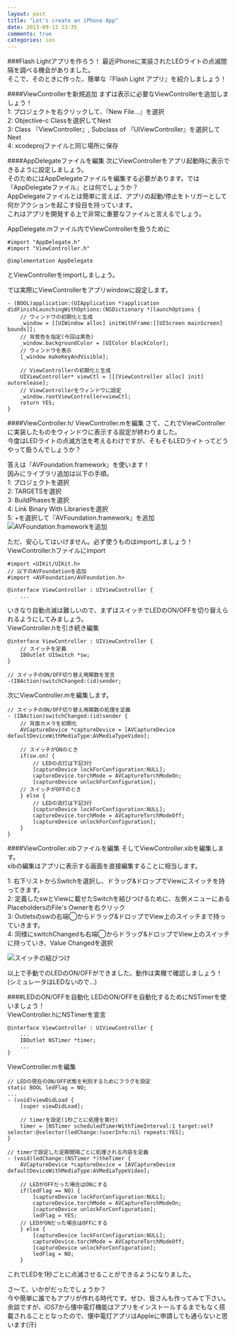 ```yaml
---
layout: post
title: "Let's create an iPhone App"
date: 2013-09-13 23:35
comments: true
categories: ios
---
```


###Flash Lightアプリを作ろう！
最近iPhoneに実装されたLEDライトの点滅間隔を調べる機会がありました。  
そこで、そのときに作った、簡単な『Flash Light アプリ』を紹介しましょう！  

<!--more-->

####ViewControllerを新規追加
まずは表示に必要なViewControllerを追加しましょう！  
1: プロジェクトを右クリックして、『New File...』を選択  
2: Objective-c Classを選択してNext  
3: Class 『ViewController』, Subclass of 『UIViewController』を選択してNext  
4: xcodeprojファイルと同じ場所に保存  

####AppDelegateファイルを編集
次にViewControllerをアプリ起動時に表示できるように設定しましょう。  
そのためにはAppDelegateファイルを編集する必要があります。では『AppDelegateファイル』とは何でしょうか？  
AppDelegateファイルとは簡単に言えば、アプリの起動/停止をトリガーとして何かアクションを起こす役目を持っています。  
これはアプリを開発する上で非常に重要なファイルと言えるでしょう。  

AppDelegate.mファイル内でViewControllerを扱うために
```
#import "AppDelegate.h"
#import "ViewController.h"

@implementation AppDelegate
```
とViewControllerをimportしましょう。  

では実際にViewControllerをアプリwindowに設定します。
```
- (BOOL)application:(UIApplication *)application didFinishLaunchingWithOptions:(NSDictionary *)launchOptions {
	// ウィンドウの初期化と生成
	_window = [[UIWindow alloc] initWithFrame:[[UIScreen mainScreen] bounds]];
	// 背景色を指定(今回は黒色)
	_window.backgroundColor = [UIColor blackColor];
	// ウィンドウを表示
	[_window makeKeyAndVisible];

	// ViewControllerの初期化と生成
	UIViewController* viewCtl = [[[ViewController alloc] init] autorelease];
	// ViewControllerをウィンドウに設定
	_window.rootViewController=viewCtl;
	return YES;
}
```

####ViewController.h/ ViewController.mを編集
さて、これでViewControllerに実装したものをウィンドウに表示する設定が終わりました。  
今度はLEDライトの点滅方法を考えるわけですが、そもそもLEDライトってどうやって扱うんでしょうか？  

答えは『AVFoundation.framework』を使います！  
因みにライブラリ追加は以下の手順。  
1: プロジェクトを選択  
2: TARGETSを選択  
3: BuildPhasesを選択  
4: Link Binary With Librariesを選択  
5: +を選択して『AVFoundation.framework』を追加  
![AVFoundation.frameworkを追加](/images/add_framework.png)

ただ、安心してはいけません。必ず使うものはimportしましょう！  
ViewController.hファイルにimport
```
#import <UIKit/UIKit.h>
// 以下のAVFoundationを追加
#import <AVFoundation/AVFoundation.h>

@interface ViewController : UIViewController {
	...
```

いきなり自動点滅は難しいので、まずはスイッチでLEDのON/OFFを切り替えられるようにしてみましょう。  
ViewController.hを引き続き編集
```
@interface ViewController : UIViewController {
	// スイッチを定義
	IBOutlet UISwitch *sw;
}

// スイッチのON/OFF切り替え用関数を宣言
-(IBAction)switchChanged:(id)sender;
```
次にViewController.mを編集します。
```
// スイッチのON/OFF切り替え用関数の処理を定義
- (IBAction)switchChanged:(id)sender {
	// 背面カメラを初期化
	AVCaptureDevice *captureDevice = [AVCaptureDevice defaultDeviceWithMediaType:AVMediaTypeVideo];

	// スイッチがONのとき
	if(sw.on) {
		// LEDの点灯は下記3行
		[captureDevice lockForConfiguration:NULL];
		captureDevice.torchMode = AVCaptureTorchModeOn;
		[captureDevice unlockForConfiguration];
	// スイッチがOFFのとき
	} else {
		// LEDの消灯は下記3行
		[captureDevice lockForConfiguration:NULL];
		captureDevice.torchMode = AVCaptureTorchModeOff;
		[captureDevice unlockForConfiguration];
	}
}
```

####ViewController.xibファイルを編集
そしてViewController.xibを編集します。  
xibの編集はアプリに表示する画面を直接編集することに相当します。  


1: 右下リストからSwitchを選択し、ドラッグ&ドロップでViewにスイッチを持ってきます。  
2: 定義したswとViewに載せたSwitchを結びつけるために、左側メニューにあるPlaceholdersのFile's Ownerを右クリック  
3: Outletsのswの右端◯からドラッグ&ドロップでView上のスイッチまで持っていきます。  
4: 同様にswitchChangedも右端◯からドラッグ&ドロップでView上のスイッチに持っていき、Value Changedを選択  

![スイッチの結びつけ](/images/edit_xib.png)

以上で手動でのLEDのON/OFFができました。動作は実機で確認しましょう！(シミュレータはLEDないので…)  

####LEDのON/OFFを自動化
LEDのON/OFFを自動化するためにNSTimerを使いましょう！  
ViewController.hにNSTimerを宣言  
```
@interface ViewController : UIViewController {
	...
	IBOutlet NSTimer *timer;
	...
}
```
ViewController.mを編集
```
// LEDの現在のON/OFF状態を判別するためにフラグを設定
static BOOL ledFlag = NO;
...
- (void)viewDidLoad {
	[super viewDidLoad];
	
	// timerを設定(1秒ごとに処理を実行)
	timer = [NSTimer scheduledTimerWithTimeInterval:1 target:self selector:@selector(ledChange:)userInfo:nil repeats:YES];
}

// timerで設定した定期間隔ごとに処理される内容を定義
- (void)ledChange:(NSTimer *)theTimer {
	AVCaptureDevice *captureDevice = [AVCaptureDevice defaultDeviceWithMediaType:AVMediaTypeVideo];

	// LEDがOFFだった場合はONにする
	if(ledFlag == NO) {
		[captureDevice lockForConfiguration:NULL];
		captureDevice.torchMode = AVCaptureTorchModeOn;
		[captureDevice unlockForConfiguration];
		ledFlag = YES;
	// LEDがONだった場合はOFFにする
	} else {
		[captureDevice lockForConfiguration:NULL];
		captureDevice.torchMode = AVCaptureTorchModeOff;
		[captureDevice unlockForConfiguration];
		ledFlag = NO;
	}
```

これでLEDを1秒ごとに点滅させることができるようになりました。  

さ〜て、いかがだったでしょうか？  
今や簡単に誰でもアプリが作れる時代です。ぜひ、皆さんも作ってみて下さい。  
余談ですが、iOS7から懐中電灯機能はアプリをインストールするまでもなく搭載されることとなったので、懐中電灯アプリはAppleに申請しても通らないと思います(汗)
